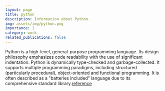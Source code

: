 ```yaml
---
layout: page
title: python
description: Information about Python.
img: assets/img/python.png
importance: 1
category: work
related_publications: false
---
```


Python is a high-level, general-purpose programming language. Its design philosophy emphasizes code readability with the use of significant indentation.
Python is dynamically type-checked and garbage-collected. It supports multiple programming paradigms, including structured (particularly procedural), object-oriented and functional programming. It is often described as a "batteries included" language due to its comprehensive standard library.[reference](https://en.wikipedia.org/wiki/Python_(programming_language))
